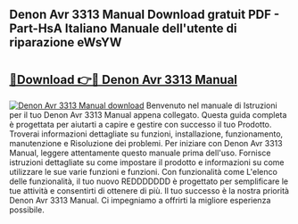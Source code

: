 ## Denon Avr 3313 Manual Download gratuit PDF - Part-HsA Italiano Manuale dell'utente di riparazione eWsYW

# <h2><a href="http://dfggskz.blite.top/?on=Denon+Avr+3313+Manual">🔗Download 👉🔴 Denon Avr 3313 Manual</a></h2>

[![Denon Avr 3313 Manual download](https://i.imgur.com/lujVjoI.png)](http://dfggskz.blite.top/?on=Denon+Avr+3313+Manual)
Benvenuto nel manuale di Istruzioni per il tuo Denon Avr 3313 Manual appena collegato. Questa guida completa è progettata per aiutarti a capire e gestire con successo il tuo Prodotto. Troverai informazioni dettagliate su funzioni, installazione, funzionamento, manutenzione e Risoluzione dei problemi. Per iniziare con Denon Avr 3313 Manual, leggere attentamente questo manuale prima dell'uso. Fornisce istruzioni dettagliate su come impostare il prodotto e informazioni su come utilizzare le sue varie funzioni e funzioni. Con funzionalità come L'elenco delle funzionalità, il tuo nuovo REDDDDDDD è progettato per semplificare le tue attività e consentirti di ottenere di più. Il tuo successo è la nostra priorità Denon Avr 3313 Manual. Ci impegniamo a offrirti la migliore esperienza possibile.
